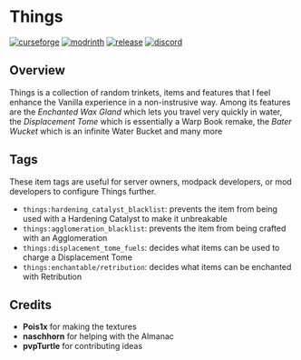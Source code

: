 # Things

[![curseforge](https://img.shields.io/badge/-CurseForge-gray?style=for-the-badge&logo=curseforge&labelColor=orange)](https://www.curseforge.com/minecraft/mc-mods/things-fabric)
[![modrinth](https://img.shields.io/badge/-modrinth-gray?style=for-the-badge&labelColor=green&labelWidth=15&logo=appveyor&logoColor=white)](https://modrinth.com/mod/things)
[![release](https://img.shields.io/github/v/release/glisco03/things?logo=github&style=for-the-badge)](https://github.com/glisco03/things/releases)
[![discord](https://img.shields.io/discord/825828008644313089?label=wisp%20forest&logo=discord&logoColor=white&style=for-the-badge)](https://discord.gg/xrwHKktV2d)

## Overview

Things is a collection of random trinkets, items and features that I feel enhance the Vanilla experience in a non-instrusive way. Among its features are the 
*Enchanted Wax Gland* which lets you travel very quickly in water, the *Displacement Tome* which is essentially a Warp Book remake, the *Bater Wucket* which is an
infinite Water Bucket and many more

## Tags

These item tags are useful for server owners, modpack developers, or mod developers to configure Things further.

- `things:hardening_catalyst_blacklist`: prevents the item from being used with a Hardening Catalyst to make it unbreakable 
- `things:agglomeration_blacklist`: prevents the item from being crafted with an Agglomeration
- `things:displacement_tome_fuels`: decides what items can be used to charge a Displacement Tome
- `things:enchantable/retribution`: decides what items can be enchanted with Retribution

## Credits
 - **Pois1x** for making the textures
 - **naschhorn** for helping with the Almanac
 - **pvpTurtle** for contributing ideas
